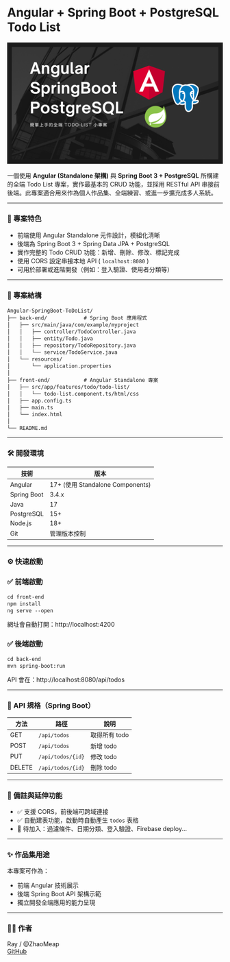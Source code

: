 # Angular + Spring Boot + PostgreSQL Todo List

![Cover](./cover.png)

一個使用 **Angular (Standalone 架構)** 與 **Spring Boot 3 + PostgreSQL** 所構建的全端 Todo List 專案，實作最基本的 CRUD 功能，並採用 RESTful API 串接前後端。此專案適合用來作為個人作品集、全端練習、或進一步擴充成多人系統。

---

### 🚀 專案特色

- 前端使用 Angular Standalone 元件設計，模組化清晰
- 後端為 Spring Boot 3 + Spring Data JPA + PostgreSQL
- 實作完整的 Todo CRUD 功能：新增、刪除、修改、標記完成
- 使用 CORS 設定串接本地 API ( `localhost:8080` )
- 可用於部署或進階開發（例如：登入驗證、使用者分類等）

---

### 📁 專案結構

```
Angular-SpringBoot-ToDoList/
├── back-end/            # Spring Boot 應用程式
│   ├── src/main/java/com/example/myproject
│   │   ├── controller/TodoController.java
│   │   ├── entity/Todo.java
│   │   ├── repository/TodoRepository.java
│   │   └── service/TodoService.java
│   └── resources/
│       └── application.properties
│
├── front-end/           # Angular Standalone 專案
│   ├── src/app/features/todo/todo-list/
│   │   └── todo-list.component.ts/html/css
│   ├── app.config.ts
│   ├── main.ts
│   └── index.html
│
└── README.md
```

---

### 🛠️ 開發環境

| 技術 | 版本 |
|------|------|
| Angular | 17+ (使用 Standalone Components) |
| Spring Boot | 3.4.x |
| Java | 17 |
| PostgreSQL | 15+ |
| Node.js | 18+ |
| Git | 管理版本控制 |

---

### ⚙️ 快速啟動

### ✅ 前端啟動
```bash=
cd front-end
npm install
ng serve --open
```
網址會自動打開：http://localhost:4200

### ✅ 後端啟動
```bash=
cd back-end
mvn spring-boot:run
```
API 會在：http://localhost:8080/api/todos

---

### 🔗 API 規格（Spring Boot）

| 方法 | 路徑 | 說明 |
|------|------|------|
| GET | `/api/todos` | 取得所有 todo |
| POST | `/api/todos` | 新增 todo |
| PUT | `/api/todos/{id}` | 修改 todo |
| DELETE | `/api/todos/{id}` | 刪除 todo |

---

### 📌 備註與延伸功能

- ✅ 支援 CORS，前後端可跨域連接
- ✅ 自動建表功能，啟動時自動產生 `todos` 表格
- 📌 待加入：過濾條件、日期分類、登入驗證、Firebase deploy...

---

### ✨ 作品集用途

本專案可作為：
- 前端 Angular 技術展示
- 後端 Spring Boot API 架構示範
- 獨立開發全端應用的能力呈現

---

### 🙋‍♂️ 作者

Ray / @ZhaoMeap  
[GitHub](https://github.com/ZhaoMeap)